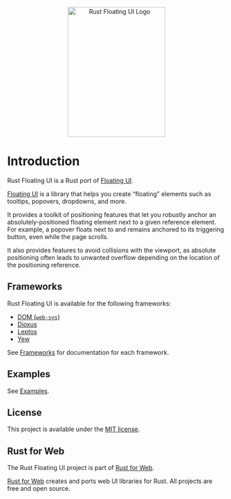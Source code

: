 <p align="center">
    <img src="./images/logo.svg" width="225" height="300" alt="Rust Floating UI Logo">
</p>

# Introduction

Rust Floating UI is a Rust port of [Floating UI](https://floating-ui.com/).

[Floating UI](https://floating-ui.com) is a library that helps you create “floating” elements such as tooltips, popovers, dropdowns, and more.

It provides a toolkit of positioning features that let you robustly anchor an absolutely-positioned floating element next to a given reference element. For example, a popover floats next to and remains anchored to its triggering button, even while the page scrolls.

It also provides features to avoid collisions with the viewport, as absolute positioning often leads to unwanted overflow depending on the location of the positioning reference.

## Frameworks

Rust Floating UI is available for the following frameworks:

-   [DOM (`web-sys`)](https://rustwasm.github.io/wasm-bindgen/web-sys/index.html)
-   [Dioxus](https://dioxuslabs.com/)
-   [Leptos](https://leptos.dev/)
-   [Yew](https://yew.rs/)

See [Frameworks](./frameworks/index.md) for documentation for each framework.

## Examples

See [Examples](./examples.md).

## License

This project is available under the [MIT license](https://github.com/RustForWeb/floating-ui/blob/main/LICENSE.md).

## Rust for Web

The Rust Floating UI project is part of [Rust for Web](https://github.com/RustForWeb).

[Rust for Web](https://github.com/RustForWeb) creates and ports web UI libraries for Rust. All projects are free and open source.
